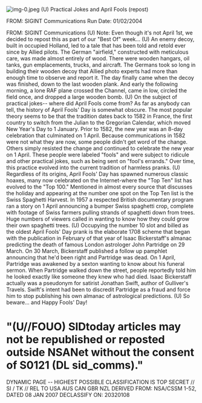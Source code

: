 ![img-0.jpeg](img-0.jpeg)
(U) Practical Jokes and April Fools (repost)

FROM: SIGINT Communications
Run Date: 01/02/2004

FROM: SIGINT Communications
(U) Note: Even though it's not April 1st, we decided to repost this as part of our "Best Of" week...
(U) An enemy decoy, built in occupied Holland, led to a tale that has been told and retold ever since by Allied pilots. The German "airfield," constructed with meticulous care, was made almost entirely of wood. There were wooden hangars, oil tanks, gun emplacements, trucks, and aircraft. The Germans took so long in building their wooden decoy that Allied photo experts had more than enough time to observe and report it. The day finally came when the decoy was finished, down to the last wooden plank. And early the following morning, a lone RAF plane crossed the Channel, came in low, circled the field once, and dropped a large wooden bomb.
(U) On the subject of practical jokes-- where did April Fools come from? As far as anybody can tell, the history of April Fools' Day is somewhat obscure. The most popular theory seems to be that the tradition dates back to 1582 in France, the first country to switch from the Julian to the Gregorian Calendar, which moved New Year's Day to 1 January. Prior to 1582, the new year was an 8-day celebration that culminated on 1 April. Because communications in 1582 were not what they are now, some people didn't get word of the change. Others simply resisted the change and continued to celebrate the new year on 1 April. These people were labeled "fools" and were subject to ridicule and other practical jokes, such as being sent on "fool's errands." Over time, this practice evolved into the current tradition of harmless pranks.
(U) Regardless of its origins, April Fools' Day has spawned numerous classic hoaxes, many now celebrated on the Internet-where the "Top Ten" list has evolved to the "Top 100." Mentioned in almost every source that discusses the holiday and appearing at the number one spot on the Top Ten list is the Swiss Spaghetti Harvest. In 1957 a respected British documentary program ran a story on 1 April announcing a bumper Swiss spaghetti crop, complete with footage of Swiss farmers pulling strands of spaghetti down from trees. Huge numbers of viewers called in wanting to know how they could grow their own spaghetti trees.
(U) Occupying the number 10 slot and billed as the oldest April Fools' Day prank is the elaborate 1708 scheme that began with the publication in February of that year of Isaac Bickerstaff's almanac predicting the death of famous London astrologer John Partridge on 29 March. On 30 March, Bickerstaff published a follow up pamphlet announcing that he'd been right and Partridge was dead. On 1 April, Partridge was awakened by a sexton wanting to know about his funeral sermon. When Partridge walked down the street, people reportedly told him he looked exactly like someone they knew who had died. Isaac Bickerstaff actually was a pseudonym for satirist Jonathan Swift, author of Gulliver's Travels. Swift's intent had been to discredit Partridge as a fraud and force him to stop publishing his own almanac of astrological predictions.
(U) So beware... and Happy Fools' Day!

# "(U//FOUO) SIDtoday articles may not be republished or reposted outside NSANet without the consent of S0121 (DL sid_comms)."
DYNAMIC PAGE -- HIGHEST POSSIBLE CLASSIFICATION IS TOP SECRET // SI / TK // REL TO USA AUS CAN GBR NZL
DERIVED FROM: NSA/CSSM 1-52, DATED 08 JAN 2007 DECLASSIFY ON: 20320108
